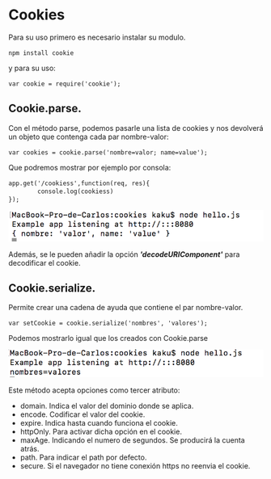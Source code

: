 # Cookies

Para su uso primero es necesario instalar su modulo.

~~~
npm install cookie
~~~
 y para su uso:

~~~
var cookie = require('cookie');
~~~

## Cookie.parse.

Con el método parse, podemos pasarle una lista de cookies y nos devolverá un objeto que contenga cada par nombre-valor:

~~~
var cookies = cookie.parse('nombre=valor; name=value');
~~~

Que podremos mostrar por ejemplo por consola:

~~~
app.get('/cookiess',function(req, res){
        console.log(cookiess)
});
~~~

![foto](salidaCookie.png)

Además, se le pueden añadir la opción ***'decodeURIComponent'*** para decodificar el cookie.

## Cookie.serialize.

Permite crear una cadena de ayuda que contiene el par nombre-valor.

~~~
var setCookie = cookie.serialize('nombres', 'valores');
~~~

Podemos mostrarlo igual que los creados con Cookie.parse

![foto](salidaSetCookie.png)

Este método acepta opciones como tercer atributo:

* domain. Indica el valor del dominio donde se aplica.
* encode. Codificar el valor del cookie.
* expire. Indica hasta cuando funciona el cookie.
* httpOnly. Para activar dicha opción en el cookie.
* maxAge. Indicando el numero de segundos. Se producirá la cuenta atrás.
* path. Para indicar el path por defecto.
* secure. Si el navegador no tiene conexión https no reenvia el cookie. 
